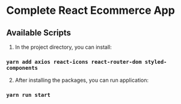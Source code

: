 # Complete React Ecommerce App

## Available Scripts

1. In the project directory, you can install:

### `yarn add axios react-icons react-router-dom styled-components`

2. After installing the packages, you can run application:

### `yarn run start`
